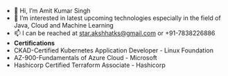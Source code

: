 - 👋 Hi, I’m Amit Kumar Singh
- 👀 I’m interested in latest upcoming technologies especially in the field of Java, Cloud and Machine Learning
- 📫 I can be reached at star.akshhatks@gmail.com or +91-7838226886
- **Certifications**
-  CKAD-Certified Kubernetes Application Developer - Linux Foundation
-  AZ-900-Fundamentals of Azure Cloud - Microsoft
-  Hashicorp Certified Terraform Associate - Hashicorp

<!---
staramitks/staramitks is a ✨ special ✨ repository because its `README.md` (this file) appears on your GitHub profile.
You can click the Preview link to take a look at your changes.
--->

